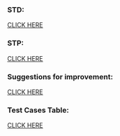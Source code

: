 <h3>STD:</h3>
<a href="https://docs.google.com/spreadsheets/d/1tCLIhtuoVYkDkNUM6uvOvz33EuyhW5Q7sQC1JOFFyEw/edit?usp=sharing" >CLICK HERE</a>

<h3>STP:</h3>
<a href="https://docs.google.com/document/d/15ONesLc5enbFYf4PnzapT_AiTUwW97exqp38XQ38nCs/edit?usp=sharing" >CLICK HERE</a>

<h3>Suggestions for improvement:</h3>
<a href="https://docs.google.com/document/d/1_RqSxC7G33U0RsVBch8ljxAIOM1si0mPwj4ifxMVI_I/edit?usp=sharing" >CLICK HERE</a>

<h3>Test Cases Table:</h3>
<a href="https://docs.google.com/document/d/14yH_1OTCCRC_RLi8qUisyJAsS10jx3wacFgYGo48VUA/edit?usp=sharing" >CLICK HERE</a>
